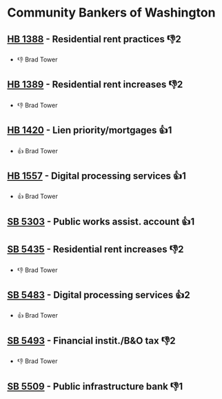 # Community Bankers of Washington

## [HB 1388](/bill/2023-24/hb/1388/) - Residential rent practices  👎2 
* 👎 Brad Tower

## [HB 1389](/bill/2023-24/hb/1389/) - Residential rent increases  👎2 
* 👎 Brad Tower

## [HB 1420](/bill/2023-24/hb/1420/) - Lien priority/mortgages 👍1  
* 👍 Brad Tower

## [HB 1557](/bill/2023-24/hb/1557/) - Digital processing services 👍1  
* 👍 Brad Tower

## [SB 5303](/bill/2023-24/sb/5303/) - Public works assist. account 👍1  

## [SB 5435](/bill/2023-24/sb/5435/) - Residential rent increases  👎2 
* 👎 Brad Tower

## [SB 5483](/bill/2023-24/sb/5483/) - Digital processing services 👍2  
* 👍 Brad Tower

## [SB 5493](/bill/2023-24/sb/5493/) - Financial instit./B&O tax  👎2 
* 👎 Brad Tower

## [SB 5509](/bill/2023-24/sb/5509/) - Public infrastructure bank  👎1 